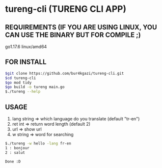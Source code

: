 # tureng-cli (TURENG CLI APP)

## REQUIREMENTS (IF YOU ARE USING LINUX, YOU CAN USE THE BINARY BUT FOR COMPILE ;) 
go1.17.6 linux/amd64

## FOR INSTALL

```bash
$git clone https://github.com/bur4kgazi/tureng-cli.git
$cd tureng-cli
$go mod tidy
$go build -o tureng main.go 
$./tureng --help
```

## USAGE

1. lang string => which language do you translate (default "tr-en")
2. ret int     => return word length (default 2)
3. url         => show url
4. w string    => word for searching

```bash
$./tureng -w hello -lang fr-en
1 : bonjour
2 : salut

Done :D

```
